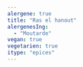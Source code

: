 ```yaml
---
alergene: true
title: "Ras el hanout"
alergenesIng:
  - "Moutarde"
vegan: true
vegetarien: true
itype: "epices"
---
```

